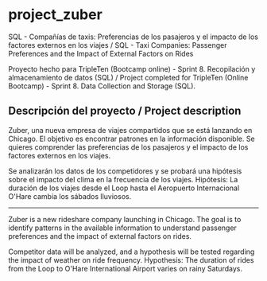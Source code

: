 # project_zuber
SQL - Compañías de taxis: Preferencias de los pasajeros y el impacto de los factores externos en los viajes / SQL - Taxi Companies: Passenger Preferences and the Impact of External Factors on Rides

Proyecto hecho para TripleTen (Bootcamp online) - Sprint 8. Recopilación y almacenamiento de datos (SQL) / Project completed for TripleTen (Online Bootcamp) - Sprint 8. Data Collection and Storage (SQL).

## Descripción del proyecto / Project description
Zuber, una nueva empresa de viajes compartidos que se está lanzando en Chicago. El objetivo es encontrar patrones en la información disponible. Se quieres comprender las preferencias de los pasajeros y el impacto de los factores externos en los viajes.

Se analizarán los datos de los competidores y se probará una hipótesis sobre el impacto del clima en la frecuencia de los viajes.
Hipótesis: La duración de los viajes desde el Loop hasta el Aeropuerto Internacional O'Hare cambia los sábados lluviosos.

--- 

Zuber is a new rideshare company launching in Chicago. The goal is to identify patterns in the available information to understand passenger preferences and the impact of external factors on rides.

Competitor data will be analyzed, and a hypothesis will be tested regarding the impact of weather on ride frequency.
Hypothesis: The duration of rides from the Loop to O'Hare International Airport varies on rainy Saturdays.
